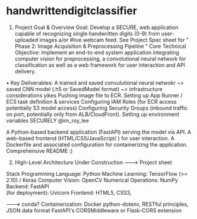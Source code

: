 # handwrittendigitclassifier

1. Project Goal & Overview
Goal: Develop a SECURE, web application capable of recognizing single handwritten digits (0-9) from user-uploaded images a/or #live webcam feed. See Project Spec sheet for " Phase 2: Image Acquisition & Preprocessing Pipeline "
Core Technical Objective: Implement an end-to-end system application integrating computer vision for preprocessing, a convolutional neural network for classification as well as a web framework for user interaction and API delivery.


•	Key Deliverables:
A trained and saved convulutional neural netwokr
~> saved CNN model (.h5 or SavedModel format)
~> infrastructure considerations yikes
Pushing image file to ECR.
Setting up App Runner / ECS task definition & services
Configuring IAM Roles (for ECR access potentially S3 model access)
Configuring Security Groups (inbound traffic on port, potentially only from ALB/CloudFront).
Setting up environment variables SECURELY @im_roy_lee 

A Python-based backend application (FastAPI) serving the model via API.
A web-based frontend (HTML/CSS/JavaScript/   ) for user interaction.
A Dockerfile and associated configuration for containerizing the application.
Comprehensive README :)




2. High-Level Architecture
Under Construction ---> Project sheet

Stack
Programming Language: Python 
Machine Learning: TensorFlow (>= 2.10) / Keras 
Computer Vision: OpenCV 
Numerical Operations: NumPy 
Backend: FastAPI  
(for deployment): Uvicorn 
Frontend: HTML5, CSS3, 

---> conda? 
Containerization: Docker
python-dotenv, RESTful principles, JSON data format
FastAPI's CORSMiddleware or Flask-CORS extension
